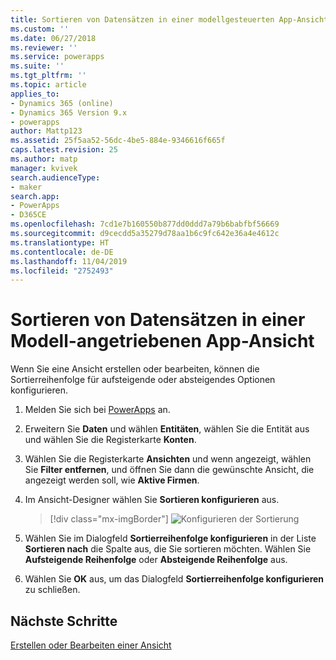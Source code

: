 ```yaml
---
title: Sortieren von Datensätzen in einer modellgesteuerten App-Ansicht in PowerApps | Microsoft-Dokumentation
ms.custom: ''
ms.date: 06/27/2018
ms.reviewer: ''
ms.service: powerapps
ms.suite: ''
ms.tgt_pltfrm: ''
ms.topic: article
applies_to:
- Dynamics 365 (online)
- Dynamics 365 Version 9.x
- powerapps
author: Mattp123
ms.assetid: 25f5aa52-56dc-4be5-884e-9346616f665f
caps.latest.revision: 25
ms.author: matp
manager: kvivek
search.audienceType:
- maker
search.app:
- PowerApps
- D365CE
ms.openlocfilehash: 7cd1e7b160550b877dd0ddd7a79b6babfbf56669
ms.sourcegitcommit: d9cecdd5a35279d78aa1b6c9fc642e36a4e4612c
ms.translationtype: HT
ms.contentlocale: de-DE
ms.lasthandoff: 11/04/2019
ms.locfileid: "2752493"
---
```

# <a name="sort-records-in-a-model-driven-app-view"></a>Sortieren von Datensätzen in einer Modell-angetriebenen App-Ansicht

 Wenn Sie eine Ansicht erstellen oder bearbeiten, können die Sortierreihenfolge für aufsteigende oder absteigendes Optionen konfigurieren.   
  
1.  Melden Sie sich bei [PowerApps](https://make.powerapps.com/?utm_source=padocs&utm_medium=linkinadoc&utm_campaign=referralsfromdoc) an.  


2.  Erweitern Sie **Daten** und wählen **Entitäten**, wählen Sie die Entität aus und wählen Sie die Registerkarte **Konten**.   
3.  Wählen Sie die Registerkarte **Ansichten** und wenn angezeigt, wählen Sie **Filter entfernen**, und öffnen Sie dann die gewünschte Ansicht, die angezeigt werden soll, wie **Aktive Firmen**.

4.  Im Ansicht-Designer wählen Sie **Sortieren konfigurieren** aus.  

    > [!div class="mx-imgBorder"] 
    > ![Konfigurieren der Sortierung](media/configure-sorting.png)
  
5.  Wählen Sie im Dialogfeld **Sortierreihenfolge konfigurieren** in der Liste **Sortieren nach** die Spalte aus, die Sie sortieren möchten. Wählen Sie **Aufsteigende Reihenfolge** oder **Absteigende Reihenfolge** aus.  
  
6.  Wählen Sie **OK** aus, um das Dialogfeld **Sortierreihenfolge konfigurieren** zu schließen.  

## <a name="next-steps"></a>Nächste Schritte
[Erstellen oder Bearbeiten einer Ansicht](create-edit-views.md)
